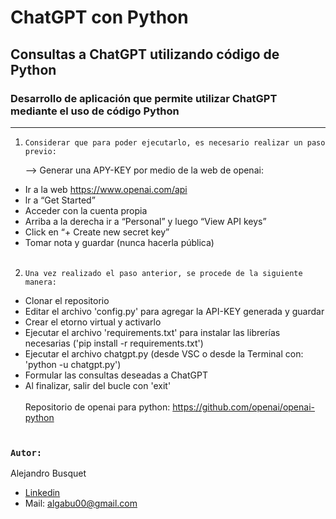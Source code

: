 # ChatGPT con Python

## Consultas a ChatGPT utilizando código de Python

### Desarrollo de aplicación que permite utilizar ChatGPT mediante el uso de código Python<br>
______


1. `Considerar que para poder ejecutarlo, es necesario realizar un paso previo:`

   —> Generar una APY-KEY por medio de la web de openai:

- Ir a la web https://www.openai.com/api
- lr a “Get Started”
- Acceder con la cuenta propia
- Arriba a la derecha ir a “Personal” y luego “View API keys”
- Click en “+ Create new secret key”
- Tomar nota y guardar (nunca hacerla pública)
<br><br>
2. `Una vez realizado el paso anterior, se procede de la siguiente manera:`

- Clonar el repositorio
- Editar el archivo 'config.py' para agregar la API-KEY generada y guardar
- Crear el etorno virtual y activarlo
- Ejecutar el archivo 'requirements.txt' para instalar las librerías necesarias ('pip install -r requirements.txt')
- Ejecutar el archivo chatgpt.py (desde VSC o desde la Terminal con: 'python -u chatgpt.py')
- Formular las consultas deseadas a ChatGPT
- Al finalizar, salir del bucle con 'exit'
<br><br>
Repositorio de openai para python: https://github.com/openai/openai-python
<br><br>

### `Autor:`

Alejandro Busquet

* [Linkedin](https://www.linkedin.com/in/alejandro-busquet/ "Linkedin")
* Mail: algabu00@gmail.com

